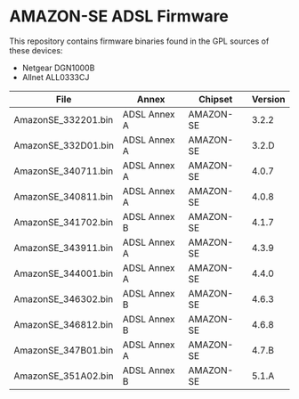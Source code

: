 
# AMAZON-SE ADSL Firmware

This repository contains firmware binaries found in the GPL sources of these devices:
- Netgear DGN1000B
- Allnet ALL0333CJ

File                | Annex        | Chipset   | Version
--------------------|--------------|-----------|--------
AmazonSE_332201.bin | ADSL Annex A | AMAZON-SE | 3.2.2
AmazonSE_332D01.bin | ADSL Annex A | AMAZON-SE | 3.2.D
AmazonSE_340711.bin | ADSL Annex A | AMAZON-SE | 4.0.7
AmazonSE_340811.bin | ADSL Annex A | AMAZON-SE | 4.0.8
AmazonSE_341702.bin | ADSL Annex B | AMAZON-SE | 4.1.7
AmazonSE_343911.bin | ADSL Annex A | AMAZON-SE | 4.3.9
AmazonSE_344001.bin | ADSL Annex A | AMAZON-SE | 4.4.0
AmazonSE_346302.bin | ADSL Annex B | AMAZON-SE | 4.6.3
AmazonSE_346812.bin | ADSL Annex B | AMAZON-SE | 4.6.8
AmazonSE_347B01.bin | ADSL Annex A | AMAZON-SE | 4.7.B
AmazonSE_351A02.bin | ADSL Annex B | AMAZON-SE | 5.1.A
